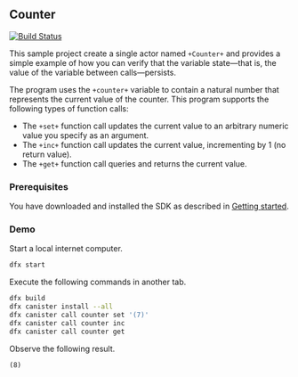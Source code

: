 ## Counter

[![Build Status](https://travis-ci.org/dfinity-lab/examples.svg?branch=master)](https://travis-ci.org/dfinity-lab/examples?branch=master)

This sample project create a single actor named `+Counter+` and provides a simple example of how you can verify that the variable state—that is, the value of the variable between calls—persists.

The program uses the `+counter+` variable to contain a natural number that represents the current value of the counter.
This program supports the following types of function calls:

* The `+set+` function call updates the current value to an arbitrary numeric value you specify as an argument.
* The `+inc+` function call updates the current value, incrementing by 1 (no return value).
* The `+get+` function call queries and returns the current value.

### Prerequisites

You have downloaded and installed the SDK as described in [Getting started](https://sdk.dfinity.org/docs/developers-guide/getting-started.html).

### Demo

Start a local internet computer.

```bash
dfx start
```

Execute the following commands in another tab.

```bash
dfx build
dfx canister install --all
dfx canister call counter set '(7)'
dfx canister call counter inc
dfx canister call counter get
```

Observe the following result.

```
(8)
```
